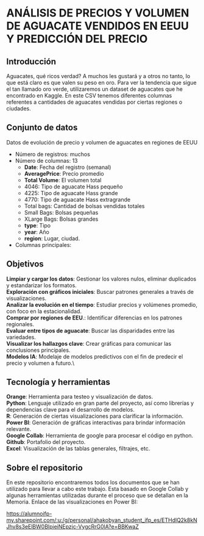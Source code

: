 # ANÁLISIS DE PRECIOS Y VOLUMEN DE AGUACATE VENDIDOS EN EEUU Y PREDICCIÓN DEL PRECIO

## Introducción
Aguacates, qué ricos verdad? A muchos les gustará y a otros no tanto, lo que está claro es que valen su peso en oro. Para ver la tendencia que sigue el tan llamado oro verde, utilizaremos un dataset de aguacates que he encontrado en Kaggle. En este CSV tenemos diferentes columnas referentes a cantidades de aguacates vendidas por ciertas regiones o ciudades.

## Conjunto de datos
Datos de evolución de precio y volumen de aguacates en regiones de EEUU
  - Número de registros: muchos
  - Número de columnas: 13
    -  **Date**: Fecha del registro (semanal)
    -  **AveragePrice**: Precio promedio
    -  **Total Volume**: El volumen total
    -  4046: Tipo de aguacate Hass pequeño
    -  4225: Tipo de aguacate Hass grande
    -  4770: Tipo de aguacate Hass extragrande
    -  Total bags: Cantidad de bolsas vendidas totales
    -  Small Bags: Bolsas pequeñas
    -  XLarge Bags: Bolsas grandes
    -  **type**: Tipo
    -  **year**: Año
    -  **region**: Lugar, ciudad.
  - Columnas principales:

## Objetivos
**Limpiar y cargar los datos**: Gestionar los valores nulos, eliminar duplicados y estandarizar los formatos. \
**Exploración con gráficos iniciales**: Buscar patrones generales a través de visualizaciones.\
**Analizar la evolución en el tiempo**: Estudiar precios y volúmenes promedio, con foco en la estacionalidad.\
**Comprar por regiones de EEU**.: Identificar diferencias en los patrones regionales.\
**Evaluar entre tipos de aguacate**: Buscar las disparidades entre las variedades.\
**Visualizar los hallazgos clave**: Crear gráficas para comunicar las conclusiones principales.\
**Modelos IA**: Modelaje de modelos predictivos con el fin de predecir el precio y volumen a futuro.\

## Tecnología y herramientas
**Orange**: Herramienta para testeo y visualización de datos.\
**Python**: Lenguaje utilizado en gran parte del proyecto, así como librerías y dependencias clave para el desarrollo de modelos.\
**R**: Generación de ciertas visualizaciones para clarificar la información.\
**Power BI**: Generación de gráficas interactivas para brindar información relevante.\
**Google Collab**: Herramienta de google para procesar el código en python.\
**Github**: Portafolio del proyecto.\
**Excel**: Visualización de las tablas generales, filtrajes, etc.

## Sobre el repositorio
En este repositorio encontraremos todos los documentos que se han utilizado para llevar a cabo este trabajo. Esta basado en Google Collab y algunas herramientas utilizadas durante el proceso que se detallan en la Memoria. 
Enlace de las visualizaciones en Power BI:

https://alumnoifp-my.sharepoint.com/:u:/g/personal/ahakobyan_student_ifp_es/ETHdlQ2k8kNJhv8s3eElBW0BlpieiNEpzjc-VygcRrG0lA?e=BBKwaZ
 

